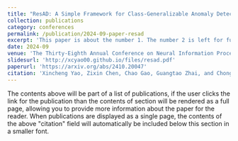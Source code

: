 ```yaml
---
title: "ResAD: A Simple Framework for Class-Generalizable Anomaly Detection"
collection: publications
category: conferences
permalink: /publication/2024-09-paper-resad
excerpt: 'This paper is about the number 1. The number 2 is left for future work.'
date: 2024-09
venue: 'The Thirty-Eighth Annual Conference on Neural Information Processing Systems (NeurIPS), 2024.'
slidesurl: 'http://xcyao00.github.io/files/resad.pdf'
paperurl: 'https://arxiv.org/abs/2410.20047'
citation: 'Xincheng Yao, Zixin Chen, Chao Gao, Guangtao Zhai, and Chongyang Zhang. ResAD: A Simple Framework for Class-Generalizable Anomaly Detection. Annual Conference on Neural Information Processing Systems, {NeurIPS} 2024, Vancouver, Canada, December 10-15, 2024. Pages: 486-491.'
---
```


The contents above will be part of a list of publications, if the user clicks the link for the publication than the contents of section will be rendered as a full page, allowing you to provide more information about the paper for the reader. When publications are displayed as a single page, the contents of the above "citation" field will automatically be included below this section in a smaller font.